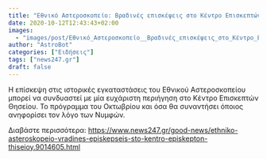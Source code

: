 ```yaml
---
title: "Εθνικό Αστεροσκοπείο: Βραδινές επισκέψεις στο Κέντρο Επισκεπτών Θησείου"
date: 2020-10-12T12:43:43+02:00
images:
  - "images/post/Εθνικό_Αστεροσκοπείο__Βραδινές_επισκέψεις_στο_Κέντρο_Επισκεπτών_Θησείου.jpg"
author: "AstroBot"
categories: ["Ειδήσεις"]
tags: ["news247.gr"]
draft: false
---
```


Η επίσκεψη στις ιστορικές εγκαταστάσεις του Εθνικού Αστεροσκοπείου μπορεί να συνδυαστεί με μία ευχάριστη περιήγηση στο Κέντρο Επισκεπτών Θησείου. Το πρόγραμμα του Οκτωβρίου και όσα θα συναντήσει όποιος ανηφορίσει τον λόγο των Νυμφών.

Διαβάστε περισσότερα: https://www.news247.gr/good-news/ethniko-asteroskopeio-vradines-episkepseis-sto-kentro-episkepton-thiseioy.9014605.html
